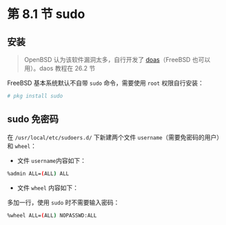 # 第 8.1 节 sudo

## 安装

> OpenBSD 认为该软件漏洞太多，自行开发了 [doas](https://man.openbsd.org/doas)（FreeBSD 也可以用）。daos 教程在 26.2 节

FreeBSD 基本系统默认不自带 `sudo` 命令，需要使用 `root` 权限自行安装：

```sh
# pkg install sudo
```

## sudo 免密码

在 `/usr/local/etc/sudoers.d/` 下新建两个文件 `username`（需要免密码的用户）和 `wheel`：

- 文件 `username`内容如下：

```sh
%admin ALL=(ALL) ALL
```

- 文件 `wheel` 内容如下：

多加一行，使用 `sudo` 时不需要输入密码：

```sh
%wheel ALL=(ALL) NOPASSWD:ALL
```

